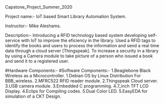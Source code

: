 Capstone_Project_Summer_2020

Project name:- IoT based Smart Library Automation System.

Instructor:-  Mike Aleshams.

Description:-
Introducing a RFID technology based system developing self-service with IoT to improve the eficiency in the library. Used a RFID tags to identify the books and users to process the information and send a real time data through a cloud server [Thingspeak]. To increase a security in a library by using a Camera module to take picture of a person who issued a book and send it to a registered user.

#Hardware Components:-                                                      #Software Components:-
1.Beaglebone Black Wireless as a Microcontroller.                            1.Debian OS by Linux Distribution For BBB_wireless.
2.MFRC522 RFID reader module.                                                2.Thingspeak Cloud server.
3.USB camera module.                                                         3.Embedded C programming.
4.7_inch TFT LCD Display.                                                    4.Eclips for Compiling codes.
5.Dual Color LED.                                                            5.EasyEDA for simulation of a CKT Design.
